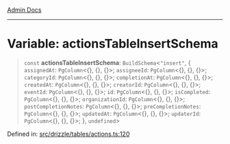[Admin Docs](/)

***

# Variable: actionsTableInsertSchema

> `const` **actionsTableInsertSchema**: `BuildSchema`\<`"insert"`, \{ `assignedAt`: `PgColumn`\<\{\}, \{\}, \{\}\>; `assigneeId`: `PgColumn`\<\{\}, \{\}, \{\}\>; `categoryId`: `PgColumn`\<\{\}, \{\}, \{\}\>; `completionAt`: `PgColumn`\<\{\}, \{\}, \{\}\>; `createdAt`: `PgColumn`\<\{\}, \{\}, \{\}\>; `creatorId`: `PgColumn`\<\{\}, \{\}, \{\}\>; `eventId`: `PgColumn`\<\{\}, \{\}, \{\}\>; `id`: `PgColumn`\<\{\}, \{\}, \{\}\>; `isCompleted`: `PgColumn`\<\{\}, \{\}, \{\}\>; `organizationId`: `PgColumn`\<\{\}, \{\}, \{\}\>; `postCompletionNotes`: `PgColumn`\<\{\}, \{\}, \{\}\>; `preCompletionNotes`: `PgColumn`\<\{\}, \{\}, \{\}\>; `updatedAt`: `PgColumn`\<\{\}, \{\}, \{\}\>; `updaterId`: `PgColumn`\<\{\}, \{\}, \{\}\>; \}, `undefined`\>

Defined in: [src/drizzle/tables/actions.ts:120](https://github.com/NishantSinghhhhh/talawa-api/blob/92ff044a4e2bbc8719de2b33b4f8d7d0a9aa0174/src/drizzle/tables/actions.ts#L120)
